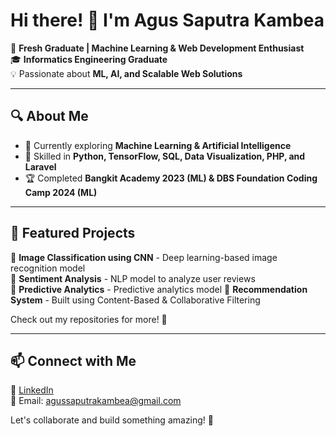 # Hi there! 👋 I'm Agus Saputra Kambea 

🚀 **Fresh Graduate | Machine Learning & Web Development Enthusiast**  
🎓 **Informatics Engineering Graduate**  
💡 Passionate about **ML, AI, and Scalable Web Solutions**  

---

## 🔍 About Me  
- 🌱 Currently exploring **Machine Learning & Artificial Intelligence**  
- 🎯 Skilled in **Python, TensorFlow, SQL, Data Visualization, PHP, and Laravel**  
- 🏆 Completed **Bangkit Academy 2023 (ML) & DBS Foundation Coding Camp 2024 (ML)**  

---

## 📌 Featured Projects  
🔹 **Image Classification using CNN** - Deep learning-based image recognition model  
🔹 **Sentiment Analysis** - NLP model to analyze user reviews  
🔹 **Predictive Analytics** - Predictive analytics model
🔹 **Recommendation System** - Built using Content-Based & Collaborative Filtering  

Check out my repositories for more! 📂  

---

## 📫 Connect with Me  
💼 [LinkedIn](https://www.linkedin.com/in/agus-saputra-kambea)  
📩 Email: agussaputrakambea@gmail.com

Let's collaborate and build something amazing! 🚀  
